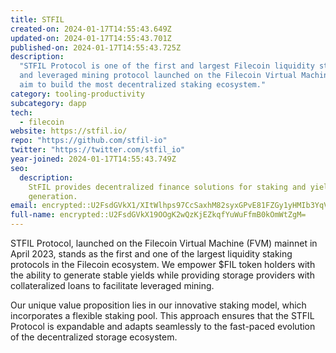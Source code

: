 ```yaml
---
title: STFIL
created-on: 2024-01-17T14:55:43.649Z
updated-on: 2024-01-17T14:55:43.701Z
published-on: 2024-01-17T14:55:43.725Z
description:
  "STFIL Protocol is one of the first and largest Filecoin liquidity staking
  and leveraged mining protocol launched on the Filecoin Virtual Machine (FVM). We
  aim to build the most decentralized staking ecosystem."
category: tooling-productivity
subcategory: dapp
tech:
  - filecoin
website: https://stfil.io/
repo: "https://github.com/stfil-io"
twitter: "https://twitter.com/stfil_io"
year-joined: 2024-01-17T14:55:43.749Z
seo:
  description:
    StFIL provides decentralized finance solutions for staking and yield
    generation.
email: encrypted::U2FsdGVkX1/XItWlhps97CcSaxhM82syxGPvE81FZGy1yHMIb3YqVLLm5YD17jG5
full-name: encrypted::U2FsdGVkX19OOgK2wQzKjEZkqfYuWuFfmB0kOmWtZgM=
---
```


STFIL Protocol, launched on the Filecoin Virtual Machine (FVM) mainnet in April 2023, stands as the first and one of the largest liquidity staking protocols in the Filecoin ecosystem. We empower $FIL token holders with the ability to generate stable yields while providing storage providers with collateralized loans to facilitate leveraged mining.

Our unique value proposition lies in our innovative staking model, which incorporates a flexible staking pool. This approach ensures that the STFIL Protocol is expandable and adapts seamlessly to the fast-paced evolution of the decentralized storage ecosystem.

